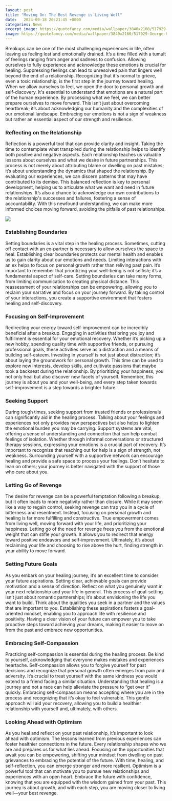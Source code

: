 ```yaml
---
layout: post
title: "Moving On: The Best Revenge is Living Well"
date:   2024-09-18 20:21:45 +0000
categories: News
excerpt_image: https://quotefancy.com/media/wallpaper/3840x2160/517929-George-Herbert-Quote-Living-well-is-the-best-revenge.jpg
image: https://quotefancy.com/media/wallpaper/3840x2160/517929-George-Herbert-Quote-Living-well-is-the-best-revenge.jpg
---
```


Breakups can be one of the most challenging experiences in life, often leaving us feeling lost and emotionally drained. It’s a time filled with a tumult of feelings ranging from anger and sadness to confusion. Allowing ourselves to fully experience and acknowledge these emotions is crucial for healing. Suppressing feelings can lead to unresolved pain that lingers well beyond the end of a relationship. Recognizing that it's normal to grieve, even a toxic relationship, is the first step in the journey toward healing.
When we allow ourselves to feel, we open the door to personal growth and self-discovery. It's essential to understand that emotions are a natural part of the human experience. By processing what we feel, we can better prepare ourselves to move forward. This isn’t just about overcoming heartbreak; it’s about acknowledging our humanity and the complexities of our emotional landscape. Embracing our emotions is not a sign of weakness but rather an essential aspect of our strength and resilience.
### Reflecting on the Relationship
Reflection is a powerful tool that can provide clarity and insight. Taking the time to contemplate what transpired during the relationship helps to identify both positive and negative aspects. Each relationship teaches us valuable lessons about ourselves and what we desire in future partnerships. This process is not merely about attributing blame or dwelling on past mistakes; it’s about understanding the dynamics that shaped the relationship.
By evaluating our experiences, we can discern patterns that may have contributed to its demise. This balanced reflection is key to personal development, helping us to articulate what we want and need in future relationships. It’s also a chance to acknowledge our own contributions to the relationship's successes and failures, fostering a sense of accountability. With this newfound understanding, we can make more informed choices moving forward, avoiding the pitfalls of past relationships.

![](https://quotefancy.com/media/wallpaper/3840x2160/517929-George-Herbert-Quote-Living-well-is-the-best-revenge.jpg)
### Establishing Boundaries
Setting boundaries is a vital step in the healing process. Sometimes, cutting off contact with an ex-partner is necessary to allow ourselves the space to heal. Establishing clear boundaries protects our mental health and enables us to gain clarity about our emotions and needs. Limiting interactions with an ex helps to focus on personal growth rather than reliving past pain.
It’s important to remember that prioritizing your well-being is not selfish; it’s a fundamental aspect of self-care. Setting boundaries can take many forms, from limiting communication to creating physical distance. This reassessment of your relationships can be empowering, allowing you to reclaim your narrative and focus on your journey forward. By taking control of your interactions, you create a supportive environment that fosters healing and self-discovery.
### Focusing on Self-Improvement
Redirecting your energy toward self-improvement can be incredibly beneficial after a breakup. Engaging in activities that bring you joy and fulfillment is essential for your emotional recovery. Whether it’s picking up a new hobby, spending quality time with supportive friends, or pursuing professional goals, these activities serve as a distraction and a means of building self-esteem.
Investing in yourself is not just about distraction; it’s about laying the groundwork for personal growth. This time can be used to explore new interests, develop skills, and cultivate passions that maybe took a backseat during the relationship. By prioritizing your happiness, you not only heal but also discover new facets of yourself. Remember, this journey is about you and your well-being, and every step taken towards self-improvement is a step towards a brighter future.
### Seeking Support
During tough times, seeking support from trusted friends or professionals can significantly aid in the healing process. Talking about your feelings and experiences not only provides new perspectives but also helps to lighten the emotional burden you may be carrying. Support systems are vital, offering a sense of understanding and connection that can help combat feelings of isolation.
Whether through informal conversations or structured therapy sessions, expressing your emotions is a crucial part of recovery. It’s important to recognize that reaching out for help is a sign of strength, not weakness. Surrounding yourself with a supportive network can encourage healing and provide a safe space to process your feelings. Don’t hesitate to lean on others; your journey is better navigated with the support of those who care about you.
### Letting Go of Revenge
The desire for revenge can be a powerful temptation following a breakup, but it often leads to more negativity rather than closure. While it may seem like a way to regain control, seeking revenge can trap you in a cycle of bitterness and resentment. Instead, focusing on personal growth and healing is far more fulfilling and constructive.
True empowerment comes from living well, moving forward with your life, and prioritizing your happiness. Letting go of the need for revenge frees you from the emotional weight that can stifle your growth. It allows you to redirect that energy toward positive endeavors and self-improvement. Ultimately, it’s about reclaiming your life and choosing to rise above the hurt, finding strength in your ability to move forward.
### Setting Future Goals
As you embark on your healing journey, it’s an excellent time to consider your future aspirations. Setting clear, achievable goals can provide motivation and a sense of direction. Reflect on what you genuinely want in your next relationship and your life in general. This process of goal-setting isn’t just about romantic partnerships; it’s about envisioning the life you want to build.
Think about the qualities you seek in a partner and the values that are important to you. Establishing these aspirations fosters a goal-oriented mindset, enabling you to approach life with resilience and positivity. Having a clear vision of your future can empower you to take proactive steps toward achieving your dreams, making it easier to move on from the past and embrace new opportunities.
### Embracing Self-Compassion
Practicing self-compassion is essential during the healing process. Be kind to yourself, acknowledging that everyone makes mistakes and experiences heartache. Self-compassion allows you to forgive yourself for past decisions and recognize that personal growth often emerges from pain and adversity. It’s crucial to treat yourself with the same kindness you would extend to a friend facing a similar situation.
Understanding that healing is a journey and not a race can help alleviate the pressure to “get over it” quickly. Embracing self-compassion means accepting where you are in the process and recognizing that it’s okay to feel vulnerable. This gentle approach will aid your recovery, allowing you to build a healthier relationship with yourself and, ultimately, with others.
### Looking Ahead with Optimism
As you heal and reflect on your past relationship, it’s important to look ahead with optimism. The lessons learned from previous experiences can foster healthier connections in the future. Every relationship shapes who we are and prepares us for what lies ahead. Focusing on the opportunities that await you can be empowering, shifting your mindset from dwelling on past grievances to embracing the potential of the future.
With time, healing, and self-reflection, you can emerge stronger and more resilient. Optimism is a powerful tool that can motivate you to pursue new relationships and experiences with an open heart. Embrace the future with confidence, knowing that you are equipped with the wisdom gained from your past. This journey is about growth, and with each step, you are moving closer to living well—your best revenge.
